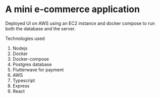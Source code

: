 # A mini e-commerce application

Deployed UI on AWS using an EC2 instance and docker compose to run
both the database and the server.

Technologies used

1. Nodejs
2. Docker
3. Docker-compose
4. Postgres database
5. Flutterwave for payment
6. AWS
7. Typescript
8. Express
9. React


